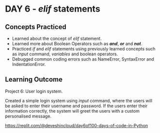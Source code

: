 # DAY 6 - _elif_ statements

## Concepts Practiced
- Learned about the concept of _elif_ statement.
- Learned more about Boolean Operators such as ***and***, ***or*** and ***not***.
- Practiced _if_ and _elif_ statements using previously learned concepts such as _input_ command, _variables_ and boolean operators.
- Debugged common coding errors such as NameError, SyntaxError and IndentationError.

## Learning Outcome
Project 6: User login system.

Created a simple login system using _input_ command, where the users will be asked to enter their username and password. If the users enter their information correctly, the system will greet the users with a custom personalised message.

https://replit.com/@deveshincloud/day6of100-days-of-code-in-Python
